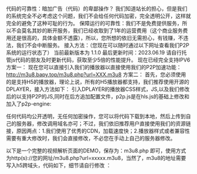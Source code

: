 代码的可靠性：暗加广告（代码）的卑鄙操作？ 我们知道站长的担心，但是我们的系统完全不必考虑这个问题，我们不会给任何代码加密，完全透明公开，这样就完全的避免了这种可耻的行为。
保障运行的可靠性：我们不是免费提供服务，所以不会莫名其妙的断开服务，我们已经收取到了1年的运营费用（这个商业服务费用还是很高的，具体金额不透露），所以，您所想的依旧无需担心，有钱赚，不违法，我们不会中断服务。
接入方法：（您现在可以随时通过以下网址查看我们P2P系统的运行状态了）
当前最新版本为 1.1.0 最后更新时间：2023.06.19 请自行托管js代码的朋友及时更新代码，获取至少5倍的性能提升。
现在已经完全支持IPV6
方案一：
现在您可以直接引入我们的播放器以直接使用我们的P2P加速功能：
http://m3u8.bapy.top/m3u8.php?url=XXX.m3u8
方案二：
首先，您必须使用的是支持H5的播放器，理论上说，所有的H5播放器都支持，我们推荐使用开源的DPLAYER，接入方法如下：
引入DPLAYER的播放器CSS样式，JS,以及我们修改后的以支持P2P的JS,同时在后方追加配置文件，p2p.js是在hls.js的基础上修改和加入了p2p-engine:

任何代码均公开透明，无任何加密操作，您可以将代码下载到本地，然后上传到自己的服务器，修改调用域名亦可；不过，我们依旧推荐用户直接使用我们的资源链接，原因两点：1.我们使用了优秀的CDN，加载速度快；2.播放器样式或者兼容性需要有重大修改时，我们会直接修改，不必您在手动上自己的服务器修改。

以下是一个完整的视频解析页面的DEMO，保存为：m3u8.php 即可，使用方式为http(s)://您的网址/m3u8.php?url=xxxxx.m3u8，当然了，m3u8的地址需要写入h5跨域头，代码如下，细节请自行修改 ：
